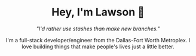 <h1 align="center">Hey, I'm Lawson 👋</h1>
<p align="center"><em>"I'd rather use stashes than make new branches."</em></p>
<p align="center">I'm a full-stack developer/engineer from the Dallas-Fort Worth Metroplex. I love building things that make people's lives just a little better.</p>



<!-- <p align="center">
  <img src="https://github-readme-stats.vercel.app/api/top-langs/?username=oyuh&layout=compact&theme=tokyonight" alt="Top Languages" />
</p>



<p align="center">
  <a href="https://discord.com/users/527167786200465418" target="_blank">Discord</a> • 
  <a href="https://instagram.com/lawsonwtf" target="_blank">Instagram</a> • 
  <a href="https://twitter.com/sumboutlaw" target="_blank">Twitter</a> • 
  <a href="https://lawsonhart.me" target="_blank">Website</a>
</p> -->
